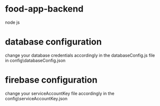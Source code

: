# food-app-backend
 node js 
# database configuration
change your database credentials accordingly in the databaseConfig.js file in config\databaseConfig.json
# firebase configuration
change your serviceAccountKey file accordingly in the config\serviceAccountKey.json